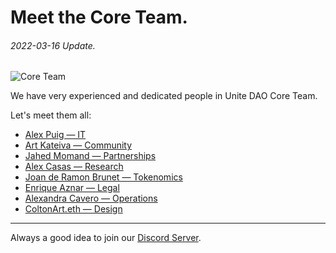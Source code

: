# Meet the Core Team.
###### 2022-03-16 Update.



![Core Team](https://github.com/Unite-DAO/Documentation/blob/main/assets/Core%20Team.jpeg)



We have very experienced and dedicated people in Unite DAO Core Team. 

Let's meet them all:

- [Alex Puig — IT](https://www.linkedin.com/in/alexpuig/)
- [Art Kateiva — Community](https://www.linkedin.com/in/art0eth/)
- [Jahed Momand — Partnerships](https://www.linkedin.com/in/jahedmomand/)
- [Alex Casas — Research](https://www.linkedin.com/in/alexblockchain/)
- [Joan de Ramon Brunet — Tokenomics](https://www.linkedin.com/in/joan-de-ram%C3%B3n-brunet-98613b124/)
- [Enrique Aznar — Legal](https://www.linkedin.com/in/enriqueaznar/)
- [Alexandra Cavero — Operations](https://www.linkedin.com/in/alexandracavero/)
- [ColtonArt.eth — Design](https://linktr.ee/coltonorr)


***

Always a good idea to join our [Discord Server](https://discord.gg/7RwPerFPe8).

